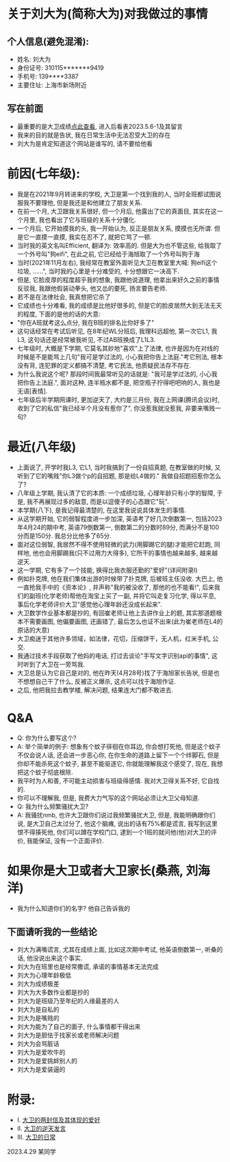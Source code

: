 # 关于刘大为(简称大为)对我做过的事情
## 个人信息(避免混淆):
- 姓名: 刘大为
- 身份证号: 310115*******9419
- 手机号: 139****3387
- 主要住址: 上海市新场附近
## 写在前面
- 最重要的是大卫成绩[点此查看](https://bili-08a04-nq3.github.io/David/logging "点此获取详情"), 进入后看表2023.5.6-1及其留言
- 我来的目的就是告状, 我在日常生活中无法忍受大卫的存在
- 刘大为是肯定知道这个网站是谁写的, 请不要给他看
# 前因(七年级):
- 我是在2021年9月转进来的学校, 大卫是第一个找到我的人, 当时全班都试图说服我不要理他, 但是我还是和他建立了朋友关系.
- 在前一个月, 大卫跟我关系很好, 但一个月后, 他露出了它的真面目, 其实在这一个月里, 我也看出了它与班级的关系十分僵化.
- 一个月后, 它开始摸我的头, 我一开始认为, 反正是朋友关系, 摸摸也无所谓. 但是它一直摸一直摸, 我实在忍不了, 就把它骂了一顿.
- 当时我的英文名叫Efficient, 翻译为: 效率高的. 但是大为也不管这些, 给我取了一个外号叫"狗eifi", 在此之前, 它已经给于海旭取了一个外号叫狗于海
- 当时(2021年11月左右), 我经常在教室外面听见大卫在教室里大喊: 狗eifi这个垃圾, ......", 当时我的心里是十分难受的, 十分想跟它一决高下.
- 但是, 它脸皮厚的程度超乎我的想象, 我跟他说道理, 他拿出来好久之前的事情反驳我, 我跟他假装动拳头, 他又怂的要死, 扬言要告老师.
- 若不是在法律社会, 我真想把它杀了
- 它成绩也十分难看, 我的成绩是比他好很多的, 但是它的脸皮居然大到无法无天的程度, 下面的是他的话的大意:
- "你在A班就考这么点分, 我在B班的排名比你好多了"
- 这句话经常在考试后听见, 在8年纪WL分班后, 我理科远超他, 第一次它L1, 我L3, 这句话还是经常被我听见, 不过AB班换成了L1L3.
- 七年级时, 大概是下学期, 它莫名其妙地"喜欢"上了法律, 也许是因为在对线的时候是不是能骂上几句"我可是学过法的, 小心我把你告上法庭."考它刑法, 根本没有背, 连犯罪的定义都搞不清楚, 考它民法, 他质疑民法存不存在.
- 为什么我说这个呢? 那段时间我最常听见的话就是: "我可是学过法的, 小心我把你告上法庭.", 面对这种, 连半瓶水都不是, 把空瓶子拧得吧吧响的人, 我也是无语[表情].
- 七年级后半学期网课时, 更加逆天了, 大约是三月份, 我在上网课(腾讯会议)时, 收到了它的私信"我已经半个月没有惹你了", 你没惹我就没惹我, 非要来嘴贱一句?
# 最近(八年级)
- 上面说了, 开学时我L3, 它L1, 当时我搞到了一份自招真题, 在教室做的时候, 又听到了它的嘴贱"你L3做个p的自招题, 那是给L4做的." 我做自招题招惹你怎么了?
- 八年级上学期, 我认清了它的本质: 一个成绩垃圾, 心理年龄只有小学的智障, 于是, 我不再展现过多的敌意, 而是以逗傻子的心态跟它"玩".
- 本学期(八下), 是我记得最清楚的, 在这里我说说具体发生的事情.
- 从这学期开始, 它的弱智程度进一步加深, 英语考了好几次倒数第一, 包括2023年4月24的期中考, 英语79倒数第一, 倒数第二的分数时89分, 而满分不是100分而是150分. 我总分比他多了65分.
- 面对这位弱智, 我居然不得不使用轻微的武力(用脚踢它的腿)才能把它赶跑, 同样地, 他也会用脚踢我(只不过用力大得多), 它所干的事情也越来越多, 越来越逆天.
- 这一学期, 它有多了一个技能, 换得比我衣服还勤的"爱好"(详间附录I)
- 例如扑克牌, 他在我们集体出游的时候带了扑克牌, 后被班主任没收. 大巴上, 他一直抢我手中的《资本论》, 并声称"我的被没收了, 那他的也不能看!", 后来我们的副班(化学老师)帮他在淘宝上买了一副, 并将它叫走复习化学, 得以平息, 事后化学老师评价大卫"感觉他心理年龄还没成长起来".
- 大卫数学作业基本都是抄的, 有回崔老师让他上去讲作业上的题, 其实那道题根本不需要画图, 他偏要画图, 还画错了, 最后怎么也证不出来(此为崔老师在L4的原话的大意)
- 大卫痴迷于其他许多领域，如法律，花切，压缩饼干，无人机，红米手机, 公交.
- 我通过技术手段获取了他妈的电话, 打过去谈论"手写文字识别api的事情", 这时听到了大卫在一旁骂我.
- 大卫总是认为它自己是对的, 他在昨天(4月28号)找了于海旭家长告状, 但是也不想想自己干了什么, 反被正义爆杀, 这点可以找于海旭作证.
- 之后, 他把我拉去教学楼, 解决问题, 结果连大门都不敢进去.
# Q&A
- Q: 你为什么要写这个?
- A: 举个简单的例子: 想象有个蚊子徘徊在你耳边, 你会想打死他, 但是这个蚊子不仅会说人话, 还会进一步恶心你, 在你生命的道路上留下一个个绊脚石, 但是你却不能杀死这个蚊子, 甚至不能驱逐它, 你就能理解我这个感受了, 现在, 我想把这个蚊子彻底根除.
- 我平时为人和善, 不可能主动损害与班级得感情. 我对大卫得关系不好, 它自找的.
- 你可以不理解我, 但是, 我费大力气写的这个网站必须让大卫父母知道.
- Q: 我为什么频繁骚扰大卫?
- A: 我骚扰nmb, 也许大卫跟你们说过我频繁骚扰大卫, 但是, 我能明确跟你们说, 是大卫自己太过分了, 他这个脑瘫, 说出的话有75%都是谎言, 我写到这里恨不得揍死他, 你们可以蹲在学校门口, 逮到一个1班的就问他(他)对大卫的评价, 我能保证, 没有一个正面评价.
# 如果你是大卫或者大卫家长(桑燕, 刘海洋)
- 我为什么知道你们的名字? 他自己告诉我的
## 下面请听我的一些结论
- 刘大为满嘴谎言, 尤其在成绩上面, 比如这次期中考试, 他英语倒数第一, 听桑的话, 他没说出来这个事实.
- 刘大为在班里也是经常撒谎, 承诺的事情基本无法完成
- 刘大为心理年龄极低
- 刘大为成绩极差
- 刘大为大多数作业都是抄的
- 刘大为是班级乃至年纪的人缘最差的人
- 刘大为是自私的
- 刘大为是嘴贱的
- 刘大为能为了自己的面子, 什么事情都干得出来
- 刘大为是胆怯于找家长或老师解决问题
- 刘大为会骂脏话
- 刘大为是爱吹牛的
- 刘大为是爱挑衅别人的
- 刘大为是爱装逼的


# 附录: 
 - I. [大卫的两封信及其体现的爱好](https://bili-08a04-nq3.github.io/David/letter "点此获取详情")
 - II. [大卫的逆天发言](https://bili-08a04-nq3.github.io/David/saying "点此获取详情")
 - III. [大卫的日常](https://bili-08a04-nq3.github.io/David/logging "点此获取详情")



2023.4.29 某同学
